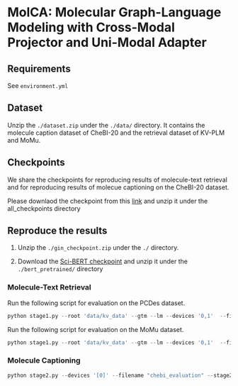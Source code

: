 # MolCA: Molecular Graph-Language Modeling with Cross-Modal Projector and Uni-Modal Adapter


## Requirements

See `environment.yml`

## Dataset

Unzip the `./dataset.zip` under the `./data/` directory. It contains the molecule caption dataset of CheBI-20 and the retrieval dataset of KV-PLM and MoMu.

## Checkpoints

We share the checkpoints for reproducing results of molecule-text retrieval and for reproducing results of molecue captioning on the CheBI-20 dataset.

Please downlaod the checkpoint from this [link](https://ufile.io/6vffm5bg) and unzip it under the all_checkpoints directory


## Reproduce the results

1. Unzip the `./gin_checkpoint.zip` under the `./` directory.

2. Download the [Sci-BERT checkpoint](https://s3-us-west-2.amazonaws.com/ai2-s2-research/scibert/huggingface_pytorch/scibert_scivocab_uncased.tar) and unzip it under the `./bert_pretrained/` directory

### Molecule-Text Retrieval

Run the following script for evaluation on the PCDes dataset.

```python
python stage1.py --root 'data/kv_data' --gtm --lm --devices '0,1'  --filename pcdes_evaluation --init_checkpoint "all_checkpoints/share/stage1.ckpt" --rerank_cand_num 128 --num_query_token 8 --match_batch_size 64 --mode eval
```

Run the following script for evaluation on the MoMu dataset.

```python
python stage1.py --root 'data/kv_data' --gtm --lm --devices '0,1'  --filename pcdes_evaluation --init_checkpoint "all_checkpoints/share/stage1.ckpt" --rerank_cand_num 128 --num_query_token 8 --match_batch_size 64 --mode eval --use_phy_eval
```

### Molecule Captioning

```python
python stage2.py --devices '[0]' --filename "chebi_evaluation" --stage2_path "all_checkpoints/share/chebi.ckpt" --opt_model 'facebook/galactica-1.3b' --mode eval --prompt '[START_I_SMILES]{}[END_I_SMILES]. ' --tune_gnn --llm_tune lora --inference_batch_size 8 --root "data/ChEBI-20_data" --peft_dir "all_checkpoints/share/chebi_lora";
```